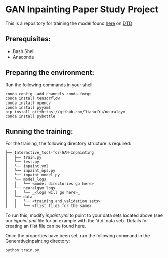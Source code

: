 # GAN Inpainting Paper Study Project
This is a repository for training the model found [here](https://github.com/JiahuiYu/generative_inpainting) on [DTD](https://www.robots.ox.ac.uk/~vgg/data/dtd/)
 
## Prerequisites:
- Bash Shell
- Anaconda

## Preparing the environment: 
Run the following commands in your shell:

```
conda config –add channels conda-forge
conda install tensorflow
conda install opencv
conda install pyyaml
pip install git+https://github.com/JiahuiYu/neuralgym
conda install pybottle
```

## Running the training:
For the training, the following directory structure is required: 

```
├── Interactive_tool-for-GAN-Inpainting
│   ├── train.py
│   └── test.py
│   └── inpaint.yml
│   └── inpaint_ops.py
│   └── inpaint_model.py
│   └── model_logs
│	│   └── <model directories go here>
│	└── neuralgym_logs
│	│   └── _<logs will go here>_
│	└── data
│	│   └── <training and validation sets>
│	│   └── <flist files for the same>
```

To run this, modify _inpaint.yml_ to point to your data sets located above (see our _inpaint.yml_ file for an example with the ‘dtd’ data set). Details for creating an flist file can be found here.

Once the properties have been set, run the following command in the GenerativeInpainting directory:
```
python train.py
```
